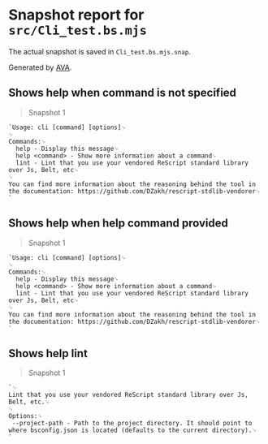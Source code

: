 # Snapshot report for `src/Cli_test.bs.mjs`

The actual snapshot is saved in `Cli_test.bs.mjs.snap`.

Generated by [AVA](https://avajs.dev).

## Shows help when command is not specified

> Snapshot 1

    `Usage: cli [command] [options]␊
    ␊
    Commands:␊
      help - Display this message␊
      help <command> - Show more information about a command␊
      lint - Lint that you use your vendored ReScript standard library over Js, Belt, etc␊
    ␊
    You can find more information about the reasoning behind the tool in the documentation: https://github.com/DZakh/rescript-stdlib-vendorer␊
    `

## Shows help when help command provided

> Snapshot 1

    `Usage: cli [command] [options]␊
    ␊
    Commands:␊
      help - Display this message␊
      help <command> - Show more information about a command␊
      lint - Lint that you use your vendored ReScript standard library over Js, Belt, etc␊
    ␊
    You can find more information about the reasoning behind the tool in the documentation: https://github.com/DZakh/rescript-stdlib-vendorer␊
    `

## Shows help lint

> Snapshot 1

    `␊
    Lint that you use your vendored ReScript standard library over Js, Belt, etc.␊
    ␊
    Options:␊
     --project-path - Path to the project directory. It should point to where bsconfig.json is located (defaults to the current directory).␊
    `
